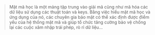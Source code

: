 > Mật mã học là một mảng tập trung vào giải mã cũng như mã hóa các dữ liệu sử dụng các thuật toán và keys. Bằng việc hiểu mật mã học và ứng dụng của nó, các chuyên gia bảo mật có thể xác định được điểm yếu của hệ thống mật mã và giúp tổ chức tăng cường bảo vệ chống lại các cuộc xâm nhập trái phép, rò rỉ dữ liệu...
